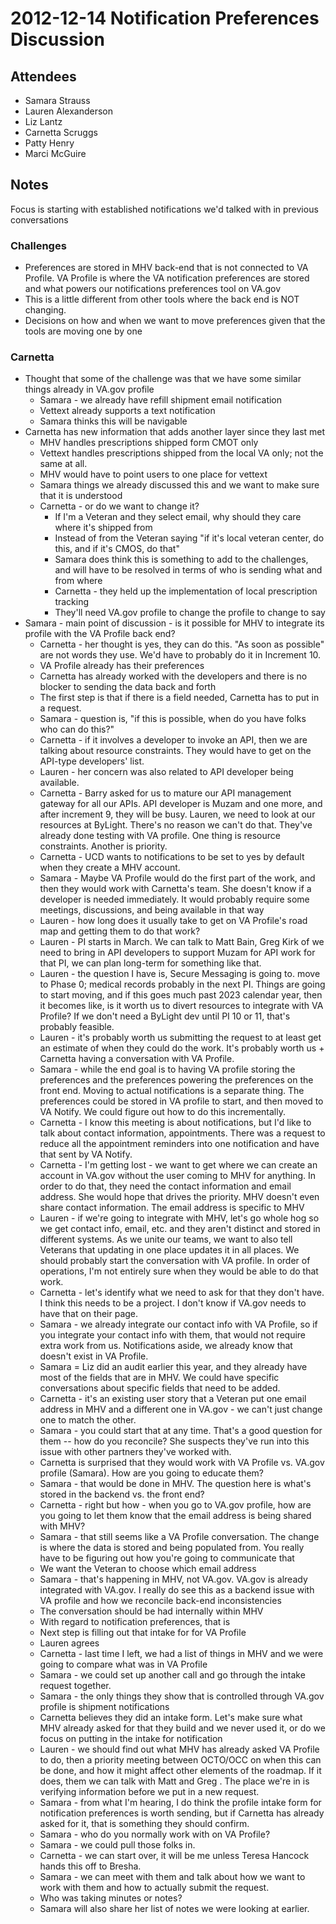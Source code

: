 # 2012-12-14 Notification Preferences Discussion

## Attendees
- Samara Strauss
- Lauren Alexanderson
- Liz Lantz
- Carnetta Scruggs
- Patty Henry
- Marci McGuire

## Notes

Focus is starting with established notifications we'd talked with in previous conversations

### Challenges
- Preferences are stored in MHV back-end that is not connected to VA Profile.  VA Profile is where the VA notification preferences are stored and what powers our notifications preferences tool on VA.gov
- This is a little different from other tools where the back end is NOT changing.
- Decisions on how and when  we want to move preferences given that the tools are moving one by one
### Carnetta
- Thought that some of the challenge was that we have some similar things already in VA.gov profile
	- Samara - we already have refill shipment email notification
	- Vettext already supports a text notification
	- Samara thinks this will be navigable
- Carnetta has new information that adds another layer since they last met
	- MHV handles prescriptions shipped form CMOT only
	- Vettext handles prescriptions shipped from the local VA only; not the same at all.
	- MHV would have to point users to one place for vettext 
	- Samara things we already discussed this and we want to make sure that it is understood
	- Carnetta - or do we want to change it? 
		- If I'm a Veteran and they select email, why should they care where it's shipped from
		- Instead of from the Veteran saying "if it's local veteran center, do this, and if it's CMOS, do that"
		- Samara does think this is something to add to the challenges, and will have to be resolved in terms of who is sending what and from where
		- Carnetta - they held up the implementation of local prescription tracking
		- They'll need VA.gov profile to change the profile to change to say
- Samara - main point of discussion - is it possible for MHV to integrate its profile with the VA Profile back end?
	- Carnetta - her thought is yes, they can do this.  "As soon as possible" are not words they use.  We'd have to probably do it in Increment 10.
	- VA Profile already has their preferences
	- Carnetta has already worked with the developers and there is no blocker to sending the data back and forth
	- The first step is that if there is a field needed, Carnetta has to put in a request.
	- Samara - question is, "if this is possible, when do you have folks who can do this?"
	- Carnetta - if it involves a developer to invoke an API, then we are talking about resource constraints.  They would have to get on the API-type developers' list.
	- Lauren - her concern was also related to API developer being available.
	- Carnetta - Barry asked for us to mature our API management gateway for all our APIs.  API developer is Muzam and one more, and after increment 9, they will be busy.  Lauren, we need to look at our resources at ByLight.  There's no reason we can't do that.  They've already done testing with VA profile.  One thing is resource constraints.  Another is priority.  
	- Carnetta - UCD wants to notifications to be set to yes by default when they create a MHV account.
	- Samara - Maybe VA Profile would do the first part of the work, and then they would work with Carnetta's team.  She doesn't know if a developer is needed immediately.  It would probably require some meetings, discussions, and being available in that way
	- Lauren - how long does it usually take to get on VA Profile's road map and getting them to do that work?
	- Lauren - PI starts in March.  We can talk to Matt Bain, Greg Kirk of we need to bring in API developers to support Muzam for API work for that PI, we can plan long-term for something like that.
	- Lauren - the question I have is, Secure Messaging is going to. move to Phase 0; medical records probably in the next PI.  Things are going to start moving, and if this goes much past 2023 calendar year, then it becomes like, is it worth us to divert resources to integrate with VA Profile?  If we don't need a ByLight dev until PI 10 or 11,  that's probably feasible.
	- Lauren - it's probably worth us submitting the request to at least get an estimate of when they could do the work.  It's probably worth us + Carnetta having a conversation with VA Profile.  
	- Samara - while the end goal is to having VA profile storing the preferences and the preferences powering the preferences on the front end.  Moving to actual notifications is a separate thing.  The preferences could be stored in VA profile to start, and then moved to VA Notify.  We could figure out how to do this incrementally.
	- Carnetta - I know this meeting is about notifications, but I'd like to talk about contact information, appointments.  There was a request to reduce all the appointment reminders into one notification and have that sent by VA Notify.    
	- Carnetta - I'm getting lost - we want to get where we can create an account in VA.gov without the user coming to MHV for anything.  In order to do that, they need the contact information and email address.  She would hope that drives the priority.  MHV doesn't even share contact information.  The email address is specific to MHV
	- Lauren - if we're going to integrate with MHV, let's go whole hog so we get contact info, email, etc. and they aren't distinct and stored in different systems.  As we unite our teams, we want to also tell Veterans that updating in one place updates it in all places.  We should probably start the conversation with VA profile.  In order of operations, I'm not entirely sure when they would be able to do that work.  
	- Carnetta - let's identify what we need to ask for that they don't have.  I think this needs to be a project.  I don't know if VA.gov needs to have that on their page.
	- Samara - we already integrate our contact info with VA Profile, so if you integrate your contact info with them, that would not require extra work from us.  Notifications aside, we already know that doesn't exist in VA Profile. 
	- Samara = Liz did an audit earlier this year, and they already have most of the fields that are in MHV.  We could have specific conversations about specific fields that need to be added.
	- Carnetta - it's an existing user story that a Veteran put one email address in MHV and a different one in VA.gov - we can't just change one to match the other.  
	- Samara - you could start that at any time. That's a good question for them -- how do you reconcile?  She suspects they've run into this issue with other partners they've worked with.  
	- Carnetta is surprised that they would work with VA Profile vs. VA.gov profile (Samara).  How are you going to educate them?  
	- Samara - that would be done in MHV.  The question here is what's stored in the backend vs. the front end?
	- Carnetta - right but how - when you go to VA.gov profile, how are you going to let them know that the email address is being shared with MHV?  
	- Samara - that still seems like a VA Profile conversation.  The change is where the data is stored and being populated from.  You really have to be figuring out how you're going to communicate that
	- We want the Veteran to choose which email address
	- Samara - that's happening in MHV, not VA.gov.  VA.gov is already integrated with VA.gov.    I really do see this as a backend issue with VA profile and how we reconcile back-end inconsistencies
	- The conversation should be had internally within MHV
	- With regard to notification preferences, that is 
	- Next step is filling out that intake for for VA Profile
	- Lauren agrees
	- Carnetta - last time I left, we had a list of things in MHV and we were going to compare what was in VA Profile
	- Samara - we could set up another call and go through the intake request together.
	- Samara - the only things they show that is controlled through VA.gov profile is shipment notifications
	- Carnetta believes they did an intake form.  Let's make sure what MHV already asked for that they build and we never used it, or do we focus on putting in the intake for notification
	- Lauren - we should find out what MHV has already asked VA Profile to do, then a priority meeting between OCTO/OCC on when this can be done, and how it might affect other elements of the roadmap.  If it does, them we can talk with Matt and Greg .  The place we're in is verifying information before we put in a new request.
	- Samara - from what I'm hearing, I do think the profile intake form for notification preferences is worth sending, but if Carnetta has already asked for it, that is something they should confirm.
	- Samara - who do you normally work with on VA Profile?
	- Samara - we could pull those folks in.
	- Carnetta - we can start over, it will be me unless Teresa Hancock hands this off to Bresha.
	- Samara - we can meet with them and talk about how we want to work with them and how to actually submit the request.
	- Who was taking minutes or notes?
	- Samara will also share her list of notes we were looking at earlier.
